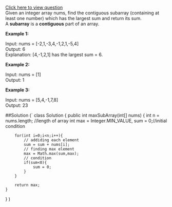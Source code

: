 [Click here to view question](https://leetcode.com/problems/maximum-subarray/)
<br/>
Given an integer array nums, find the contiguous subarray (containing at least one number) which has the largest sum and return its sum.
<br/>
A **subarray** is a **contiguous** part of an array.

**Example 1:**

Input: nums = [-2,1,-3,4,-1,2,1,-5,4]<br/>
Output: 6<br/>
Explanation: [4,-1,2,1] has the largest sum = 6.<br/>


**Example 2:**

Input: nums = [1]<br/>
Output: 1

**Example 3:**

Input: nums = [5,4,-1,7,8]<br/>
Output: 23


##Solution
(`
class Solution {
    public int maxSubArray(int[] nums) {
        int n = nums.length; //length of array
        int max = Integer.MIN_VALUE, sum = 0;//initial condition
        
        for(int i=0;i<n;i++){
            // addiding each element
            sum = sum + nums[i];
            // finding max element
            max = Math.max(sum,max);
            // condition
            if(sum<0){
                sum = 0;
            }
        }
        
        return max;
    }
}
)